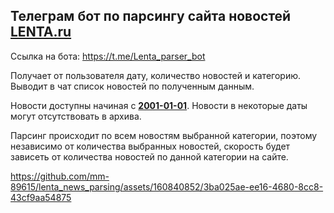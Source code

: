 ## Телеграм бот по парсингу сайта новостей [LENTA.ru](https://lenta.ru/)
Ссылка на бота: https://t.me/Lenta_parser_bot  

Получает от пользователя дату, количество новостей и категорию.  
Выводит в чат список новостей по полученным данным.  

Новости доступны начиная с **<u>2001-01-01</u>**. Новости в некоторые даты могут отсутствовать в архива.    

Парсинг происходит по всем новостям выбранной категории, поэтому независимо от количества выбранных новостей, скорость будет зависеть от количества новостей по данной категории на сайте.

https://github.com/mm-89615/lenta_news_parsing/assets/160840852/3ba025ae-ee16-4680-8cc8-43cf9aa54875

